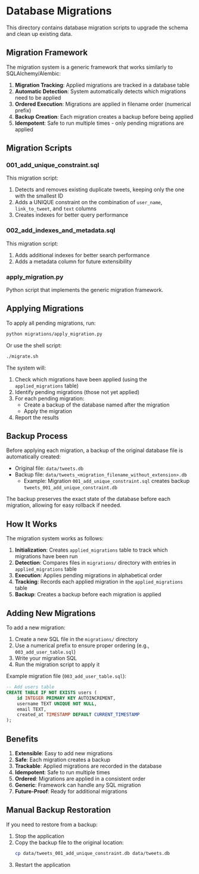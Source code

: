 # Database Migrations

This directory contains database migration scripts to upgrade the schema and clean up existing data.

## Migration Framework

The migration system is a generic framework that works similarly to SQLAlchemy/Alembic:

1. **Migration Tracking**: Applied migrations are tracked in a database table
2. **Automatic Detection**: System automatically detects which migrations need to be applied
3. **Ordered Execution**: Migrations are applied in filename order (numerical prefix)
4. **Backup Creation**: Each migration creates a backup before being applied
5. **Idempotent**: Safe to run multiple times - only pending migrations are applied

## Migration Scripts

### 001_add_unique_constraint.sql

This migration script:

1. Detects and removes existing duplicate tweets, keeping only the one with the smallest ID
2. Adds a UNIQUE constraint on the combination of `user_name`, `link_to_tweet`, and `text` columns
3. Creates indexes for better query performance

### 002_add_indexes_and_metadata.sql

This migration script:

1. Adds additional indexes for better search performance
2. Adds a metadata column for future extensibility

### apply_migration.py

Python script that implements the generic migration framework.

## Applying Migrations

To apply all pending migrations, run:

```bash
python migrations/apply_migration.py
```

Or use the shell script:

```bash
./migrate.sh
```

The system will:
1. Check which migrations have been applied (using the `applied_migrations` table)
2. Identify pending migrations (those not yet applied)
3. For each pending migration:
   - Create a backup of the database named after the migration
   - Apply the migration
4. Report the results

## Backup Process

Before applying each migration, a backup of the original database file is automatically created:

- Original file: `data/tweets.db`
- Backup file: `data/tweets_<migration_filename_without_extension>.db`
  - Example: Migration `001_add_unique_constraint.sql` creates backup `tweets_001_add_unique_constraint.db`

The backup preserves the exact state of the database before each migration, allowing for easy rollback if needed.

## How It Works

The migration system works as follows:

1. **Initialization**: Creates `applied_migrations` table to track which migrations have been run
2. **Detection**: Compares files in `migrations/` directory with entries in `applied_migrations` table
3. **Execution**: Applies pending migrations in alphabetical order
4. **Tracking**: Records each applied migration in the `applied_migrations` table
5. **Backup**: Creates a backup before each migration is applied

## Adding New Migrations

To add a new migration:

1. Create a new SQL file in the `migrations/` directory
2. Use a numerical prefix to ensure proper ordering (e.g., `003_add_user_table.sql`)
3. Write your migration SQL
4. Run the migration script to apply it

Example migration file (`003_add_user_table.sql`):
```sql
-- Add users table
CREATE TABLE IF NOT EXISTS users (
    id INTEGER PRIMARY KEY AUTOINCREMENT,
    username TEXT UNIQUE NOT NULL,
    email TEXT,
    created_at TIMESTAMP DEFAULT CURRENT_TIMESTAMP
);
```

## Benefits

1. **Extensible**: Easy to add new migrations
2. **Safe**: Each migration creates a backup
3. **Trackable**: Applied migrations are recorded in the database
4. **Idempotent**: Safe to run multiple times
5. **Ordered**: Migrations are applied in a consistent order
6. **Generic**: Framework can handle any SQL migration
7. **Future-Proof**: Ready for additional migrations

## Manual Backup Restoration

If you need to restore from a backup:

1. Stop the application
2. Copy the backup file to the original location:
   ```bash
   cp data/tweets_001_add_unique_constraint.db data/tweets.db
   ```
3. Restart the application